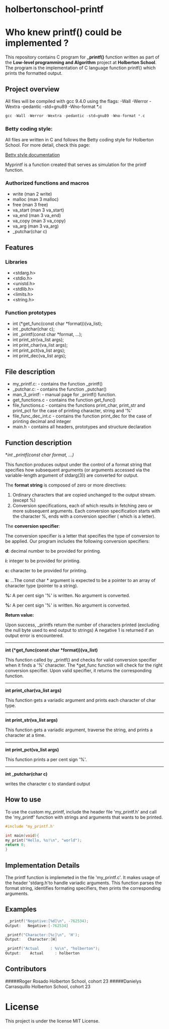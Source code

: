 # holbertonschool-printf

# Who knew printf() could be implemented ?

This repository contains C program for **_printf()** function written as part of the **Low-level programming and Algorithm** project at **Holberton School**. The program is the implementation of C language function printf() which prints the formatted output.


## Project overview

All files will be compiled with gcc 9.4.0 using the flags: -Wall -Werror -Wextra -pedantic -std=gnu89 -Wno-format *.c

```c
gcc -Wall -Werror -Wextra -pedantic -std=gnu89 -Wno-format *.c
```

### Betty coding style:

All files are written in C and follows the Betty coding style for Holberton School. For more detail, check this page:

[Betty style documentation](https://github.com/holbertonschool/Betty/wiki)



Myprintf is a function created that serves as simulation for the printf function.

### Authorized functions and macros
* write (man 2 write)
* malloc (man 3 malloc)
* free (man 3 free)
* va_start (man 3 va_start)
* va_end (man 3 va_end)
* va_copy (man 3 va_copy)
* va_arg (man 3 va_arg)
* _putchar(char c)


## Features

### Libraries
* <stdarg.h>
* <stdio.h>
* <unistd.h>
* <stdlib.h>
* <limits.h>
* <string.h>

### Function prototypes
* int (*get_func(const char *format))(va_list);
* int _putchar(char c);
* int _printf(const char *format, ...);
* int print_str(va_list args);
* int print_char(va_list args);
* int print_pct(va_list args);
* int print_dec(va_list args);

## File description

* my_printf.c: - contains the function _printf()
* _putchar.c: - contains the function _putchar()
* man_3_printf: - manual page for _printf() function.
* get_functions.c - contains the function get_func()
* file_functions.c - contains the functions print_char, print_str and print_pct for the case of printing character, string and '%'
* file_func_dec_int.c - contains the function print_dec for the case of printing decimal and integer
* main.h - contains all headers, prototypes and structure declaration

## Function description

**int _printf(const char *format, ...)**

This function produces output under the control of a format string that specifies how subsequent arguments (or arguments accessed via the variable-length argument of stdarg(3)) are converted for output.

The **format string** is composed of zero or more directives:

1. Ordinary characters that are copied unchanged to the output stream. (except %)
2. Conversion specifications, each of which results in fetching zero or more subsequent arguments. Each conversion specification starts with the character %, ends with a conversion specifier ( which is a letter).

The **conversion specifier**:

The conversion specifier is a letter that specifies the type of conversion to be applied. Our program includes the following conversion specifiers:

**d:**   decimal number to be provided for printing.

**i:**  integer to be provided for printing.

**c:**   character to be provided for printing.

**s:**   ...The const char * argument is expected to be a pointer to an array of character type (pointer to a string).

**%:**  A per cent sign '%' is written. No argument is converted.

**%:**  A per cent sign '%' is written. No argument is converted.


**Return value:**

Upon success, _printfs return the number of characters printed (excluding the null byte used to end output to strings) A negative 1 is returned if an output error is encountered.
___
__int (*get_func(const char *format))(va_list)__

This function called by _printf() and checks for valid conversion specifier when it finds a '%' character. The *get_func function will check for the right conversion specifier. Upon valid specifier, it returns the corresponding function.
___
**int print_char(va_list args)**

This function gets a variadic argument and prints each character of char type.
___
**int print_str(va_list args)**

This function gets a variadic argument, traverse the string, and prints a character at a time.

___
**int print_pct(va_list args)**

This function prints a per cent sign '%'.

___
**int _putchar(char c)**

writes the character c to standard output

## How to use
To use the custom my_printf, include the header file 'my_printf.h' and call the 'my_printf' function with strings and arguments that wants to be printed.
```c
#include "my_printf.h'

int main(void){
my_print("Hello, %s!\n", "world");
return 0;
}
```

## Implementation Details
The printf function is implemeted in the file 'my_printf.c'. It makes usage of the header 'stdarg.h'to handle variadic arguments. This function parses the format string, identifies formating specifiers, then prints the corresponding arguments.

## Examples

```c
 _printf("Negative:[%d]\n", -762534);
Output:   Negative:[-762534]
```
```c
_printf("Character:[%c]\n", 'H');
Output:   Character:[H]
```
```c
_printf("Actual     : %s\n", "holberton");
Output:    Actual     : holberton
```

## Contributors
#####Roger Rosado
Holberton School, cohort 23
#####Danielys Carrasquillo
Holberton School, cohort 23

# License
This project is under the license MIT License.
